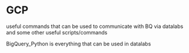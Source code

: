 # GCP

useful commands that can be used to communicate with BQ via datalabs and some other useful scripts/commands

BigQuery_Python is everything that can be used in datalabs
